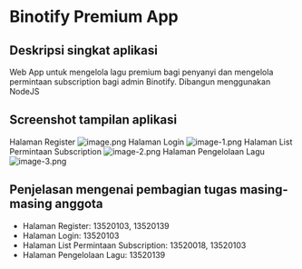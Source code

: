 # Binotify Premium App

## Deskripsi singkat aplikasi
Web App untuk mengelola lagu premium bagi penyanyi dan mengelola permintaan subscription bagi admin Binotify. Dibangun menggunakan NodeJS

## Screenshot tampilan aplikasi

Halaman Register
![image.png](./img/image.png)
Halaman Login
![image-1.png](./img/image-1.png)
Halaman List Permintaan Subscription
![image-2.png](./img/image-2.png)
Halaman Pengelolaan Lagu
![image-3.png](./img/image-3.png)


## Penjelasan mengenai pembagian tugas masing-masing anggota

- Halaman Register: 13520103, 13520139
- Halaman Login: 13520103
- Halaman List Permintaan Subscription: 13520018, 13520103
- Halaman Pengelolaan Lagu: 13520139
